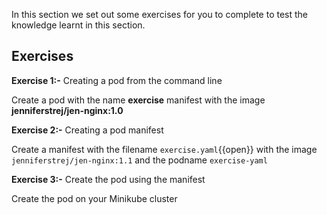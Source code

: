 In this section we set out some exercises for you to complete to test the knowledge learnt in this section.

## Exercises 

**Exercise 1:-** Creating a pod from the command line

Create a pod with the name **exercise** manifest with the image **jenniferstrej/jen-nginx:1.0**

**Exercise 2:-** Creating a pod manifest

Create a manifest with the filename `exercise.yaml`{{open}} with the image `jenniferstrej/jen-nginx:1.1` and the podname `exercise-yaml` 

**Exercise 3:-** Create the pod using the manifest

Create the pod on your Minikube cluster
